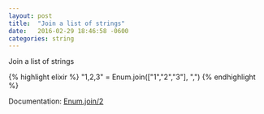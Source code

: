 ```yaml
---
layout: post
title:  "Join a list of strings"
date:   2016-02-29 18:46:58 -0600
categories: string
---
```

Join a list of strings

{% highlight elixir %}
 "1,2,3" = Enum.join(["1","2","3"], ",")
{% endhighlight %}

Documentation: [Enum.join/2](https://hexdocs.pm/elixir/Enum.html#join/2)
